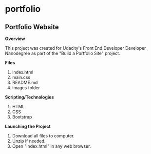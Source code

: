 # portfolio
Portfolio Website
-----------------

**Overview**

This project was created for Udacity's Front End Developer Developer Nanodegree as part of the "Build a Portfolio Site" project.

**Files**

1. index.html
2. main.css
3. README.md
4. images folder

**Scripting/Technologies**

1. HTML
2. CSS
3. Bootstrap

**Launching the Project**

1. Download all files to computer.
2. Unzip if needed.
3. Open "Index.html" in any web browser. 
